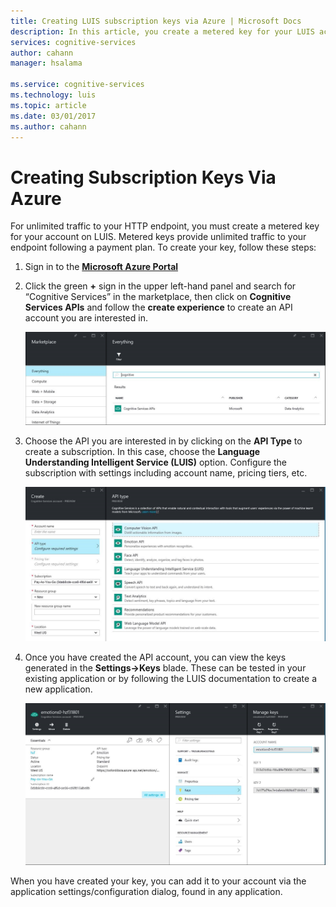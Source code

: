 ```yaml
---
title: Creating LUIS subscription keys via Azure | Microsoft Docs
description: In this article, you create a metered key for your LUIS account to provide unlimited traffic to your endpoint following a payment plan.
services: cognitive-services
author: cahann
manager: hsalama

ms.service: cognitive-services
ms.technology: luis
ms.topic: article
ms.date: 03/01/2017
ms.author: cahann
---
```


# Creating Subscription Keys Via Azure

For unlimited traffic to your HTTP endpoint, you must create a metered key for your account on LUIS. Metered keys provide unlimited traffic to your endpoint following a payment plan. To create your key, follow these steps: 

1. Sign in to the **[Microsoft Azure Portal](https://ms.portal.azure.com/)** 
2. Click the green **+** sign in the upper left-hand panel and search for “Cognitive Services” in the marketplace, then click on **Cognitive Services APIs** and follow the **create experience** to create an API account you are interested in. 

    ![Azure Search](./Images/azure_search.png) 

3. Choose the API you are interested in by clicking on the **API Type** to create a subscription. In this case, choose the **Language Understanding Intelligent Service (LUIS)** option. Configure the subscription with settings including account name, pricing tiers, etc. 

    ![Azure API Choice](./Images/azure_apiChoice.png) 

4. Once you have created the API account, you can view the keys generated in the **Settings->Keys** blade. These can be tested in your existing application or by following the LUIS documentation to create a new application. 

    ![Azure Keys](./Images/azure_keys.png)

When you have created your key, you can add it to your account via the application settings/configuration dialog, found in any application. 
